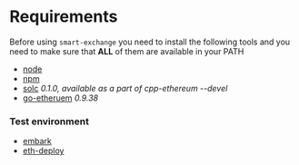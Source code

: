 # Requirements

Before using `smart-exchange` you need to install the following tools and you need to make sure that **ALL** of them are available in your PATH

- [node](https://nodejs.org/)
- [npm](https://www.npmjs.com/)
- [solc](https://github.com/ethereum/cpp-ethereum) *0.1.0, available as a part of cpp-ethereum --devel*
- [go-etheruem](https://github.com/ethereum/go-ethereum) *0.9.38*

### Test environment

- [embark](https://github.com/iurimatias/embark-framework)
- [eth-deploy](https://github.com/ethchange/eth-deploy)
